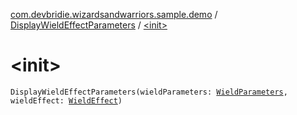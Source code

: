 [com.devbridie.wizardsandwarriors.sample.demo](../index.md) / [DisplayWieldEffectParameters](index.md) / [&lt;init&gt;](.)

# &lt;init&gt;

`DisplayWieldEffectParameters(wieldParameters: `[`WieldParameters`](../../com.devbridie.wizardsandwarriors.sample.wield/-wield-parameters/index.md)`, wieldEffect: `[`WieldEffect`](../../com.devbridie.wizardsandwarriors.sample.wield/-wield-effect.md)`)`